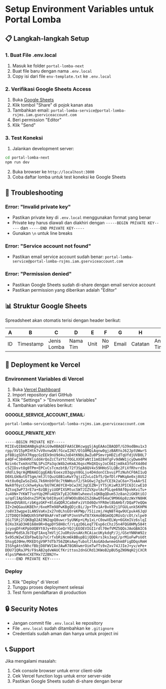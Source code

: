 # Setup Environment Variables untuk Portal Lomba

## 📋 Langkah-langkah Setup

### 1. Buat File .env.local

1. Masuk ke folder `portal-lomba-next`
2. Buat file baru dengan nama `.env.local`
3. Copy isi dari file `env-template.txt` ke `.env.local`

### 2. Verifikasi Google Sheets Access

1. Buka [Google Sheets](https://docs.google.com/spreadsheets/d/1VNTp2Gh6j2SIHpgvqaHcZsvQatxs3GLMycIWh3M_eBQ/edit?usp=sharing)
2. Klik tombol "Share" di pojok kanan atas
3. Tambahkan email: `portal-lomba-service@portal-lomba-rsjms.iam.gserviceaccount.com`
4. Beri permission "Editor"
5. Klik "Send"

### 3. Test Koneksi

1. Jalankan development server:
```bash
cd portal-lomba-next
npm run dev
```

2. Buka browser ke `http://localhost:3000`
3. Coba daftar lomba untuk test koneksi ke Google Sheets

## 🔧 Troubleshooting

### Error: "Invalid private key"
- Pastikan private key di `.env.local` menggunakan format yang benar
- Private key harus diawali dan diakhiri dengan `-----BEGIN PRIVATE KEY-----` dan `-----END PRIVATE KEY-----`
- Gunakan `\n` untuk line breaks

### Error: "Service account not found"
- Pastikan email service account sudah benar: `portal-lomba-service@portal-lomba-rsjms.iam.gserviceaccount.com`

### Error: "Permission denied"
- Pastikan Google Sheets sudah di-share dengan email service account
- Pastikan permission yang diberikan adalah "Editor"

## 📊 Struktur Google Sheets

Spreadsheet akan otomatis terisi dengan header berikut:

| A | B | C | D | E | F | G | H | I | J | K | L | M | N | O | P |
|---|---|---|---|---|---|---|---|---|---|---|---|---|---|---|---|
| ID | Timestamp | Jenis Lomba | Nama Tim | Unit | No HP | Email | Catatan | Anggota Tim | Jumlah Anggota | Username TikTok | Alamat | Judul Video | Deskripsi Video | Tema Hiasan | Deskripsi Konsep |

## 🚀 Deployment ke Vercel

### Environment Variables di Vercel

1. Buka [Vercel Dashboard](https://vercel.com/dashboard)
2. Import repository dari GitHub
3. Klik "Settings" > "Environment Variables"
4. Tambahkan variables berikut:

**GOOGLE_SERVICE_ACCOUNT_EMAIL:**
```
portal-lomba-service@portal-lomba-rsjms.iam.gserviceaccount.com
```

**GOOGLE_PRIVATE_KEY:**
```
-----BEGIN PRIVATE KEY-----
MIIEvQIBADANBgkqhkiG9w0BAQEFAASCBKcwggSjAgEAAoIBAQDT/G39odBmu1x3
rpp/XV15pMIHtk7vV0vnwGNlfGcwI2N7/OlG0MQiAqnw0gjzBARYoJ62JptUWwrS
pf8BigSDhX7RqqcGzEEk9nU9d4uJoD4tKNbLBwZu0PSmvrpHDZidTqUfdjUVB0L7
p4QF+C384kMXlsdd4rQoZcCTaYtCfOGLXXDFaNtI1mO284fgFv9dWW1jcyDwm4PH
Nzin6cTxmXnUTNLSPsIPa3qcW4b2eKmAJ6qscMkQXQsyJoC66Ijm8k43foFX4d0d
c5ZIDsvtOg0TPm+EPCvCsTcmzbtB/72f3SpA8QV4x59HHoSlLQBc2FiXfRhvrd3s
nRdlL9qrAgMBAAECggEAB/EoexzO3qpyV8GLju4D4donCCbvuiPTzNuhCF0AI1uQ
D0XLGkNutbTSgm/mtJltQuzG8B1uKwY7gjzZ2vLoIbf5/QefDlrPWKqAe0xj8US2
+kt8u0qIwSoZoGL7k6Hnb9f8c7tNWHusf2/SkG6wj7g3ufCE3k2aC6a+75xAAr5I
Nwk0f6ycCckhw4yka/bU7HCA6YC8+bCwJXCJqCEZN+jYTSjKiwR3JPIC6ICcwE1O
4Ztoq3wP73rE7a+8zQBjyiUOPIXSMtucSW7JIZVXpvtAcPSLqe69Af0pvkKviTu+
Ju40N+7YKWT7soYUp2MFu4Q5kTyE2CRHHlwheeulsQKBgQDum5Jz8an2iGKBtiOJ
u/qdlIApSbdnxZ5PCW/b0I0yeXjdFWOOsBbGISZdAwQT64aC9M966p8zzWxYN8HK
86neQVUAVLrzbKgzGKF+8ldaQDRJCa8mFxiVtOd6QvYFR0el8bAHbf/DQaP7eQQm
IZ+2mQGauUKBEhr/6xeMTm98PwKBgQDjcBi/Jp+TPx1ArBvUX2j1FGULunk5KHPN
/o8V33wgpe1LANSVaKv2x27n0LhsEOreKPWp/751izmj/HqN8T4qw9UCpuk46JqU
J2TD0Qt9dWQUXh5FWFBkAFrmTsWFVPJnnVFwT87XkHo0BGmOQJRUsO/cOt/xlpe9
jGiTSRj2lQKBgD2AI9N2qpQ8uwcr5yUNKp+LMy1xLrC0owVELWy+6GXmIVz6slqI
0JXo3XaD3H0168m9R+0qpDY58H8cf/rLqzD6LeqT7Evp6cChzJ5n4FQG0HMy584t
jcyogDFnKPpbUQBYt0Jy+8VcGeQrYQJjEEOEVIGI1rdl70efVMZ5QQsJAoGBAIC6
AHeoP6dSkJb7EqFIAxq7mVljCJuORsUvsAKcRCAiacUKykdqP/Jj/GSeYNNhW92z
5x95zW2wCEbFbwQJp7sCrfxbRiNcm6kBBupB1jQDDkrs3ks3agC/prM1oFwPsUdt
5hsgQJ0He/MXEDtgV9P7dTb756ZQKsAwyTubotJlAoGAbdwnmeGhm8FigDDqsRmH
I5ShgAtn5NhcfBbjD8FWVIAn3AwR78GNVwmrOimTwfTs9xZxv74JJIeJ+yv/ePe+
DDU71QRaJP9/F9sAB2qdvWAUCfKrittos2dnGCRd13KWoB2pBU5gZN9NqH2jCXCR
4lpsSPWm4nCXETHx7Z2BNJY=
-----END PRIVATE KEY-----
```

### Deploy

1. Klik "Deploy" di Vercel
2. Tunggu proses deployment selesai
3. Test form pendaftaran di production

## 🔒 Security Notes

- Jangan commit file `.env.local` ke repository
- File `.env.local` sudah ditambahkan ke `.gitignore`
- Credentials sudah aman dan hanya untuk project ini

## 📞 Support

Jika mengalami masalah:
1. Cek console browser untuk error client-side
2. Cek Vercel function logs untuk error server-side
3. Pastikan Google Sheets sudah di-share dengan benar 